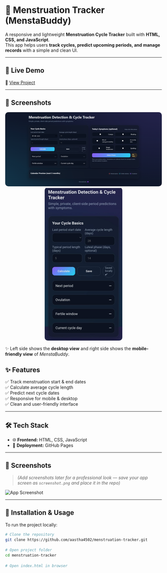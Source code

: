 # 🌸 Menstruation Tracker (MenstaBuddy)

A responsive and lightweight **Menstruation Cycle Tracker** built with **HTML, CSS, and JavaScript**.  
This app helps users **track cycles, predict upcoming periods, and manage records** with a simple and clean UI.  

---

## 🚀 Live Demo  
🔗 [View Project](https://aastha4502.github.io/menstruation-tracker/)  

---

## 📸 Screenshots  

<p align="center">
  <img src="screenshot-desktop.png" alt="Desktop Screenshot" width="600" style="border-radius:10px; margin-right:10px;" />
  <img src="screenshot-mobile.jpeg" alt="Mobile Screenshot" width="250" style="border-radius:10px;" />
</p>

✨ Left side shows the **desktop view** and right side shows the **mobile-friendly view** of *MenstaBuddy*.



## ✨ Features
✅ Track menstruation start & end dates  
✅ Calculate average cycle length  
✅ Predict next cycle dates  
✅ Responsive for mobile & desktop  
✅ Clean and user-friendly interface  

---

## 🛠️ Tech Stack
- 🌐 **Frontend:** HTML, CSS, JavaScript  
- 🚀 **Deployment:** GitHub Pages  

---

## 📸 Screenshots
> *(Add screenshots later for a professional look — save your app screen as `screenshot.png` and place it in the repo)*  

![App Screenshot](screenshot.png)  

---

## 📌 Installation & Usage
To run the project locally:  

```bash
# Clone the repository
git clone https://github.com/aastha4502/menstruation-tracker.git

# Open project folder
cd menstruation-tracker

# Open index.html in browser

